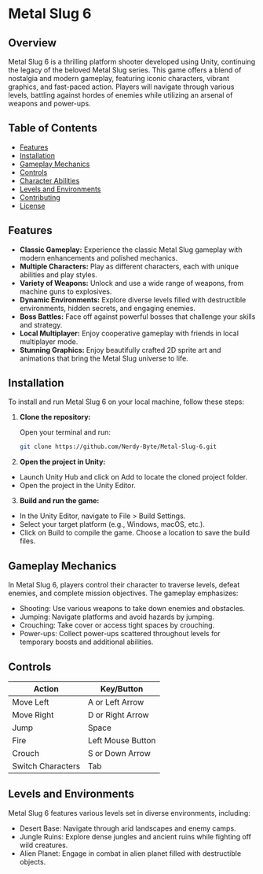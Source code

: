 # Metal Slug 6

## Overview

Metal Slug 6 is a thrilling platform shooter developed using Unity, continuing the legacy of the beloved Metal Slug series. This game offers a blend of nostalgia and modern gameplay, featuring iconic characters, vibrant graphics, and fast-paced action. Players will navigate through various levels, battling against hordes of enemies while utilizing an arsenal of weapons and power-ups.

## Table of Contents

- [Features](#features)
- [Installation](#installation)
- [Gameplay Mechanics](#gameplay-mechanics)
- [Controls](#controls)
- [Character Abilities](#character-abilities)
- [Levels and Environments](#levels-and-environments)
- [Contributing](#contributing)
- [License](#license)

## Features

- **Classic Gameplay:** Experience the classic Metal Slug gameplay with modern enhancements and polished mechanics.
- **Multiple Characters:** Play as different characters, each with unique abilities and play styles.
- **Variety of Weapons:** Unlock and use a wide range of weapons, from machine guns to explosives.
- **Dynamic Environments:** Explore diverse levels filled with destructible environments, hidden secrets, and engaging enemies.
- **Boss Battles:** Face off against powerful bosses that challenge your skills and strategy.
- **Local Multiplayer:** Enjoy cooperative gameplay with friends in local multiplayer mode.
- **Stunning Graphics:** Enjoy beautifully crafted 2D sprite art and animations that bring the Metal Slug universe to life.

## Installation

To install and run Metal Slug 6 on your local machine, follow these steps:

1. **Clone the repository:**

   Open your terminal and run:

   ```bash
   git clone https://github.com/Nerdy-Byte/Metal-Slug-6.git

2. **Open the project in Unity:**

- Launch Unity Hub and click on Add to locate the cloned project folder.
- Open the project in the Unity Editor.

3. **Build and run the game:**

- In the Unity Editor, navigate to File > Build Settings.
- Select your target platform (e.g., Windows, macOS, etc.).
- Click on Build to compile the game. Choose a location to save the build files.

## Gameplay Mechanics

In Metal Slug 6, players control their character to traverse levels, defeat enemies, and complete mission objectives. The gameplay emphasizes:

- Shooting: Use various weapons to take down enemies and obstacles.
- Jumping: Navigate platforms and avoid hazards by jumping.
- Crouching: Take cover or access tight spaces by crouching.
- Power-ups: Collect power-ups scattered throughout levels for temporary boosts and additional abilities.

## Controls

| Action             | Key/Button        |
|--------------------|------------------|
| Move Left          | A or Left Arrow   |
| Move Right         | D or Right Arrow  |
| Jump               | Space             |
| Fire               | Left Mouse Button |
| Crouch             | S or Down Arrow   |
| Switch Characters   | Tab               |




## Levels and Environments

Metal Slug 6 features various levels set in diverse environments, including:

- Desert Base: Navigate through arid landscapes and enemy camps.
- Jungle Ruins: Explore dense jungles and ancient ruins while fighting off wild creatures.
- Alien Planet: Engage in combat in alien planet filled with destructible objects.
